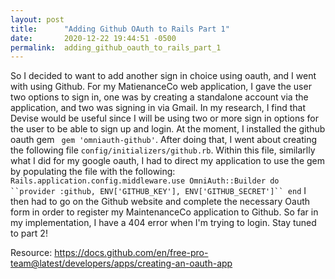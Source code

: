 ```yaml
---
layout: post
title:      "Adding Github OAuth to Rails Part 1"
date:       2020-12-22 19:44:51 -0500
permalink:  adding_github_oauth_to_rails_part_1
---
```



So I decided to want to add another sign in choice using oauth, and I went with using Github. For my MatienanceCo web application, I gave the user two options to sign in, one was by creating a standalone account via the application, and two was signing in via Gmail. In my research, I find that Devise would be useful since I will be using two or more sign in options for the user to be able to sign up and login. At the moment, I installed the github oauth gem ` gem 'omniauth-github'`. After doing that, I went about creating the following file `config/initializers/github.rb`. Within this file, similarlly what I did for my google oauth, I had to direct my application to use the gem by populating the file with the following:   `
Rails.application.config.middleware.use OmniAuth::Builder do
    ``provider :github, ENV['GITHUB_KEY'], ENV['GITHUB_SECRET']``
  end
`
 I then had to go on the Github website and complete the necessary Oauth form in order to register my MaintenanceCo application to Github. So far in my implementation, I have a 404 error when I'm trying to login. Stay tuned to part 2!
 
 Resource: https://docs.github.com/en/free-pro-team@latest/developers/apps/creating-an-oauth-app


